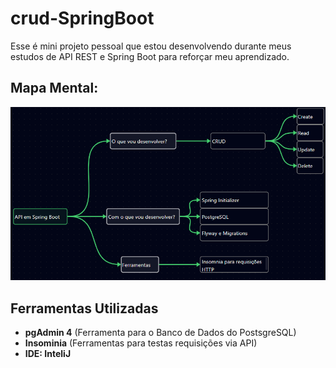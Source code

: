 # **crud-SpringBoot**
Esse é mini projeto pessoal que estou desenvolvendo durante meus estudos de API REST e Spring Boot para reforçar meu aprendizado.

## **Mapa Mental**:
![Mapa_mental_do_projeto](/extra/mapa_mental.png)

## **Ferramentas Utilizadas**

- **pgAdmin 4** (Ferramenta para o Banco de Dados do PostsgreSQL)
- **Insominia** (Ferramentas para testas requisições via API)
- **IDE: InteliJ**